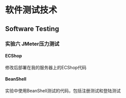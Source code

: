 # 软件测试技术

## Software Testing

### 实验六 JMeter压力测试

#### ECShop

修改后部署在我的服务器上的ECShop代码

#### BeanShell

实验中使用BeanShell测试的代码，包括注册测试和登陆测试
